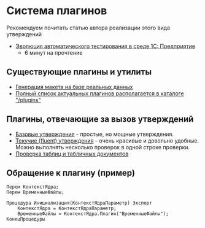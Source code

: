 # Система плагинов

Рекомендуем почитать статью автора реализации этого вида утверждений

- [Эволюция автоматического тестирования в среде 1С: Предприятие](http://habrahabr.ru/post/270061/)
  - 6 минут на прочтение

## Существующие плагины и утилиты

- [Генерация макета на базе реальных данных](Генерация-данных)
- [Полный список актуальных плагинов располагается в каталоге "/plugins"](/plugins)

## Плагины, отвечающие за вызов утверждений

- [Базовые утверждения](Базовые-утверждения) - простые, но мощные утверждения.
- [Текучие (fluent) утверждения](Текучие-(fluent)-утверждения) - очень красивые и довольно удобные. Можно выполнять несколько проверок в одной строке проверки.
- [Проверка таблиц и табличных документов](Проверка-таблиц-и-табличных-документов)

## Обращение к плагину (пример)

```bsl
Перем КонтекстЯдра;
Перем ВременныеФайлы;

Процедура Инициализация(КонтекстЯдраПараметр) Экспорт
	КонтекстЯдра = КонтекстЯдраПараметр;
	ВременныеФайлы = КонтекстЯдра.Плагин("ВременныеФайлы");
КонецПроцедуры
```
